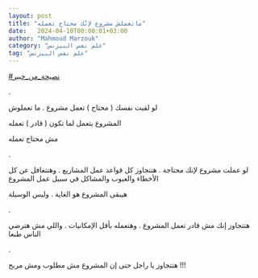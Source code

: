 ```yaml
---
layout: post
title: "ماتعملش مشروع لإنّك محتاج تعمله"
date:   2024-04-10T00:00:01+03:00
author: "Mahmoud Marzouk"
category: "علم نفس البيزنس"
tag: "علم نفس البيزنس"
---
```



[<u>\#نصيحة\_من\_خبير</u>](https://www.facebook.com/hashtag/%D9%86%D8%B5%D9%8A%D8%AD%D8%A9_%D9%85%D9%86_%D8%AE%D8%A8%D9%8A%D8%B1?__eep__=6&__cft__%5b0%5d=AZWDM9cf81f6YqhCtSKXl0gDWFGfyW-cupip1fev9UJ505nHbCWfNQ76TpJfNSJVwhS3wJzq4O7nD0Q4QHBvh5lctjVweR6h_Rw9jqiLsMavOHSHwAnsWQNSQjHOiRqUduajqMhackEgjlYYUM3Myynk8KRlS5-Vt4remGKK8YlttA&__tn__=*NK-R)

.

لو لقيت نفسك ( محتاج ) تعمل مشروع . ما تعملوش

المشروع يتعمل لما تكون ( قادر ) تعمله

مش محتاج تعمله

.

لو عملت مشروع لإنك محتاجة . هتتجاوز كل قواعد عمل
المشاريع . وهتتغافل عن كل الأخطاء والعيوب والمشاكل في سبيل عمل
المشروع

هيبقى المشروع هو الغاية . وليس الوسيلة

.

هتتجاوز إنك مش قادر تعمل المشروع . وهتعمله بأقل
الإمكانيات . واللي مش هترضي الناس طبعا

.

هتتجاوز يا راجل حتى إن المشروع مش مطلوب ومش مربح
!!!
